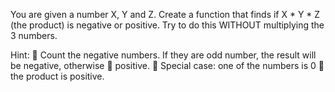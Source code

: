 You are given a number X, Y and Z. Create a function that finds if X * Y * Z (the product) is negative or positive. Try
to do this WITHOUT multiplying the 3 numbers.

Hint:
 Count the negative numbers. If they are odd number, the result will be negative, otherwise  positive.
 Special case: one of the numbers is 0  the product is positive.
